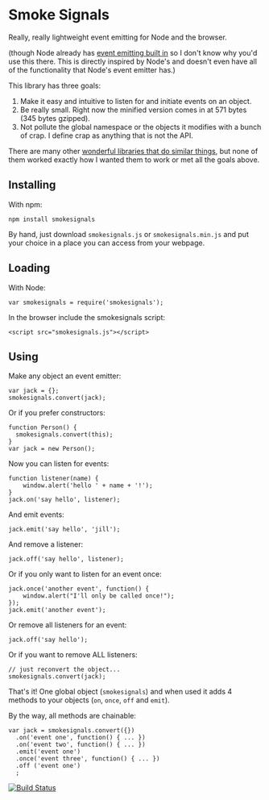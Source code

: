 Smoke Signals
=============

Really, really lightweight event emitting for Node and the browser.

(though Node already has [event emitting built in][1] so I don't know why you'd
use this there. This is directly inspired by Node's and doesn't even have all of
the functionality that Node's event emitter has.)

This library has three goals:

1. Make it easy and intuitive to listen for and initiate events on an object.
2. Be really small. Right now the minified version comes in at 571 bytes (345
   bytes gzipped).
3. Not pollute the global namespace or the objects it modifies with a bunch of
   crap. I define crap as anything that is not the API.

There are many other [wonderful libraries that do similar things][2], but none of them
worked exactly how I wanted them to work or met all the goals above.

Installing
----------

With npm:

    npm install smokesignals

By hand, just download `smokesignals.js` or `smokesignals.min.js` and put your
choice in a place you can access from your webpage.

Loading
-------

With Node:

    var smokesignals = require('smokesignals');

In the browser include the smokesignals script:

    <script src="smokesignals.js"></script>

Using
-----

Make any object an event emitter:

    var jack = {};
    smokesignals.convert(jack);

Or if you prefer constructors:

    function Person() {
      smokesignals.convert(this);
    }
    var jack = new Person();

Now you can listen for events:

    function listener(name) {
        window.alert('hello ' + name + '!');
    }
    jack.on('say hello', listener);

And emit events:

    jack.emit('say hello', 'jill');

And remove a listener:

    jack.off('say hello', listener);

Or if you only want to listen for an event once:

    jack.once('another event', function() {
        window.alert("I'll only be called once!");
    });
    jack.emit('another event');

Or remove all listeners for an event:

    jack.off('say hello');

Or if you want to remove ALL listeners:

    // just reconvert the object...
    smokesignals.convert(jack);

That's it! One global object (`smokesignals`) and when used it adds 4 methods to
your objects (`on`, `once`, `off` and `emit`).

By the way, all methods are chainable:

    var jack = smokesignals.convert({})
      .on('event one', function() { ... })
      .on('event two', function() { ... })
      .emit('event one')
      .once('event three', function() { ... })
      .off ('event one')
      ;

[![Build Status](https://secure.travis-ci.org/bentomas/smokesignals.png?branch=master)](http://travis-ci.org/bentomas/smokesignals)

[1]: http://nodejs.org/docs/latest/api/events.html
[2]: http://microjs.com/#events
